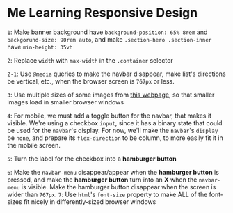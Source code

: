 # Me Learning Responsive Design
``1``: Make banner background have ``background-position: 65% 8rem`` and ``backgorund-size: 90rem auto``, and make ``.section-hero .section-inner`` have ``min-height: 35vh``

``2``: Replace ``width`` with ``max-width`` in the ``.container`` selector

``2-1``: Use ``@media`` queries to make the navbar disappear, make list's directions be vertical, etc., when the browser screen is ``767px`` or less.

``3``: Use multiple sizes of some images from [this webpage](https://www.responsivebreakpoints.com/), so that smaller images load in smaller browser windows

``4``: For mobile, we must add a toggle button for the navbar, that makes it visible. We're using a checkbox ``input``, since it has a binary state that could be used for the ``navbar``'s display. For now, we'll make the ``navbar``'s ``display`` be ``none``, and prepare its ``flex-direction`` to be column, to more easily fit it in the mobile screen.

``5``: Turn the label for the checkbox into a __hamburger button__

``6``: Make the ``navbar-menu`` disappear/appear when the __hamburger button__ is pressed, and make the __hamburger button__ turn into an __X__ when the ``navbar-menu`` is visible. Make the hamburger button disappear when the screen is wider than ``767px``.
``7``: Use ``html``'s ``font-size`` property to make ALL of the font-sizes fit nicely in differently-sized browser windows
